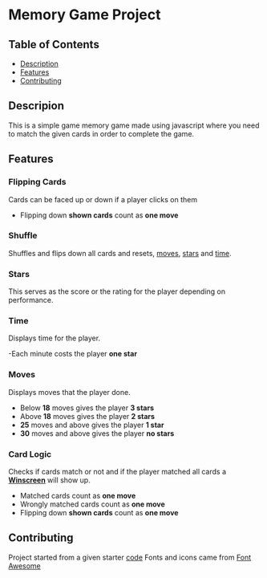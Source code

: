 # Memory Game Project

## Table of Contents

* [Description](#Description)
* [Features](#Features)
* [Contributing](#contributing)

## Descripion

This is a simple game memory game made using javascript where you need to match the given cards in order to complete the game.

## Features

### Flipping Cards

Cards can be faced up or down if a player clicks on them

- Flipping down **shown cards** count as **one move**

### Shuffle

Shuffles and flips down all cards and resets, [moves](##moves), [stars](##stars) and [time](##Time).

### Stars

This serves as the score or the rating for the player depending on performance.

### Time

Displays time for the player.

-Each minute costs the player **one star**

### Moves

  Displays moves that the player done.

- Below **18** moves gives the player **3 stars**
- Above **18** moves gives the player **2 stars**
- **25** moves and above gives the player **1 star**
- **30** moves and above gives the player **no stars**

### Card Logic

Checks if cards match or not and if the player matched all cards a **[Winscreen](##Winscreen)** will show up.

- Matched cards count as **one move**
- Wrongly matched cards count as **one move**
- Flipping down **shown cards** count as **one move**

## Contributing

Project started from a given starter [code](https://github.com/udacity/fend-project-memory-game)
Fonts and icons came from [Font Awesome](https://fontawesome.com/)
